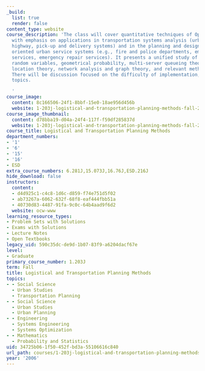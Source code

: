 ```yaml
---
_build:
  list: true
  render: false
content_type: website
course_description: 'The class will cover quantitative techniques of Operations Research
  with emphasis on applications in transportation systems analysis (urban, air, ocean,
  highway, pick-up and delivery systems) and in the planning and design of logistically
  oriented urban service systems (e.g., fire and police departments, emergency medical
  services, emergency repair services). It presents a unified study of functions of
  random variables, geometrical probability, multi-server queueing theory, spatial
  location theory, network analysis and graph theory, and relevant methods of simulation.
  There will be discussion focused on the difficulty of implementation, among other
  topics.

  '
course_image:
  content: 8c166506-24f1-8bbf-15e0-18ae956d456b
  website: 1-203j-logistical-and-transportation-planning-methods-fall-2006
course_image_thumbnail:
  content: d78bba19-d04a-24f4-117f-f59df285837d
  website: 1-203j-logistical-and-transportation-planning-methods-fall-2006
course_title: Logistical and Transportation Planning Methods
department_numbers:
- '1'
- '6'
- '15'
- '16'
- ESD
extra_course_numbers: 6.281J,15.073J,16.76J,ESD.216J
hide_download: false
instructors:
  content:
  - d4d925c1-c4c8-1d6c-d859-f74e751d5f02
  - ab73267a-6062-632f-68f8-eaf444fbb51a
  - 40730d83-4487-91fa-9c0c-64b4aad9f6d2
  website: ocw-www
learning_resource_types:
- Problem Sets with Solutions
- Exams with Solutions
- Lecture Notes
- Open Textbooks
legacy_uid: 590c35dc-de9d-1b07-83f9-a6204dacf67e
level:
- Graduate
primary_course_number: 1.203J
term: Fall
title: Logistical and Transportation Planning Methods
topics:
- - Social Science
  - Urban Studies
  - Transportation Planning
- - Social Science
  - Urban Studies
  - Urban Planning
- - Engineering
  - Systems Engineering
  - Systems Optimization
- - Mathematics
  - Probability and Statistics
uid: 34725b06-1f50-452f-bd3a-55106616c840
url_path: courses/1-203j-logistical-and-transportation-planning-methods-fall-2006
year: '2006'
---
```

